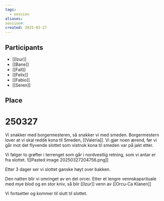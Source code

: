 ```yaml
---
tags:
  - session
aliases: 
session#: 
created: 2025-03-27
---
```


## Participants
- [[Izur]]
- [[Bane]]
- [[Fall]]
- [[Felix]]
- [[Fabio]]
- [[Seren]]

## Place


# 250327
Vi snakker med borgermesteren, så snakker vi med smeden. Borgermestern lover at vi skal redde kona til Smeden, [[Valeria]]. Vi gjør noen ærend, før vi går mot det flyvende slottet som vistnok kona til smeden var på jakt etter. 

Vi følger to grøfter i terrenget som går i nordvestlig retning, som vi antar er fra slottet.
![[Pasted image 20250327204756.png]]

Etter 3 dager ser vi slottet ganske høyt over bakken.

Den natten blir vi omringet av en del orcer. Etter et lengre vennskapsrituale med mye blod og en stor kniv, så blir [[Izur]] venn av [[Orcu-Ca Klanen]]


Vi fortsetter og kommer til slutt til slottet.